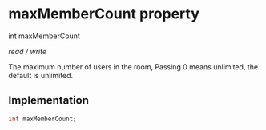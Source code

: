 


# maxMemberCount property







int maxMemberCount
  
_<span class="feature">read / write</span>_



<p>The maximum number of users in the room, Passing 0 means unlimited, the default is unlimited.</p>



## Implementation

```dart
int maxMemberCount;
```







